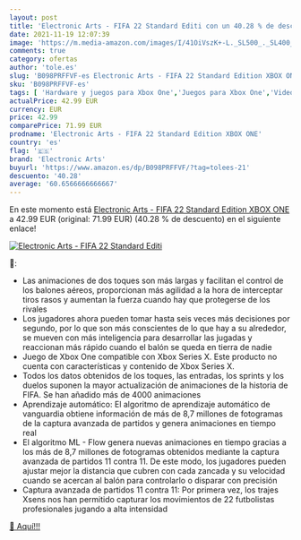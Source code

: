 ```yaml
---
layout: post
title: 'Electronic Arts - FIFA 22 Standard Editi con un 40.28 % de descuento'
date: 2021-11-19 12:07:39
image: 'https://m.media-amazon.com/images/I/41OiVszK+-L._SL500_._SL400_.jpg'
comments: true
category: ofertas
author: 'tole.es'
slug: 'B098PRFFVF-es Electronic Arts - FIFA 22 Standard Edition XBOX ONE'
sku: 'B098PRFFVF-es'
tags: [ 'Hardware y juegos para Xbox One','Juegos para Xbox One','Videojuegos','electronic arts','xbox', ]
actualPrice: 42.99 EUR
currency: EUR
price: 42.99
comparePrice: 71.99 EUR
prodname: 'Electronic Arts - FIFA 22 Standard Edition XBOX ONE'
country: 'es'
flag: '🇪🇸'
brand: 'Electronic Arts'
buyurl: 'https://www.amazon.es/dp/B098PRFFVF/?tag=tolees-21'
descuento: '40.28'
average: '60.6566666666667'
---
```


En este momento está [Electronic Arts - FIFA 22 Standard Edition XBOX ONE](https://www.amazon.es/dp/B098PRFFVF/?tag=tolees-21) a 42.99 EUR (original: 71.99 EUR) (40.28 %  de descuento) en el siguiente enlace!

[![Electronic Arts - FIFA 22 Standard Editi](https://m.media-amazon.com/images/I/41OiVszK+-L._SL500_._SL400_.jpg)](https://www.amazon.es/dp/B098PRFFVF/?tag=tolees-21)

🔎:

- Las animaciones de dos toques son más largas y facilitan el control de los balones aéreos, proporcionan más agilidad a la hora de interceptar tiros rasos y aumentan la fuerza cuando hay que protegerse de los rivales
- Los jugadores ahora pueden tomar hasta seis veces más decisiones por segundo, por lo que son más conscientes de lo que hay a su alrededor, se mueven con más inteligencia para desarrollar las jugadas y reaccionan más rápido cuando el balón se queda en tierra de nadie
- Juego de Xbox One compatible con Xbox Series X. Este producto no cuenta con características y contenido de Xbox Series X.
- Todos los datos obtenidos de los toques, las entradas, los sprints y los duelos suponen la mayor actualización de animaciones de la historia de FIFA. Se han añadido más de 4000 animaciones
- Aprendizaje automático: El algoritmo de aprendizaje automático de vanguardia obtiene información de más de 8,7 millones de fotogramas de la captura avanzada de partidos y genera animaciones en tiempo real
- El algoritmo ML - Flow genera nuevas animaciones en tiempo gracias a los más de 8,7 millones de fotogramas obtenidos mediante la captura avanzada de partidos 11 contra 11. De este modo, los jugadores pueden ajustar mejor la distancia que cubren con cada zancada y su velocidad cuando se acercan al balón para controlarlo o disparar con precisión
- Captura avanzada de partidos 11 contra 11: Por primera vez, los trajes Xsens nos han permitido capturar los movimientos de 22 futbolistas profesionales jugando a alta intensidad

[🛒 Aquí!!!](https://www.amazon.es/dp/B098PRFFVF/?tag=tolees-21)
